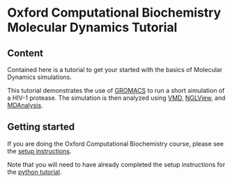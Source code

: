 # Oxford Computational Biochemistry Molecular Dynamics Tutorial

## Content

Contained here is a tutorial to get your started with the basics of Molecular Dynamics simulations.

This tutorial demonstrates the use of [GROMACS](http://www.gromacs.org/) to run a short simulation of a HIV-1 protease.
The simulation is then analyzed using [VMD](https://www.ks.uiuc.edu/Research/vmd/), [NGLView](https://github.com/nglviewer/nglview), and [MDAnalysis](https://www.mdanalysis.org/).


## Getting started

If you are doing the Oxford Computational Biochemistry course, please see the [setup instructions](setup.md).

Note that you will need to have already completed the setup instructions for the [python tutorial](../Python/setup.md).
